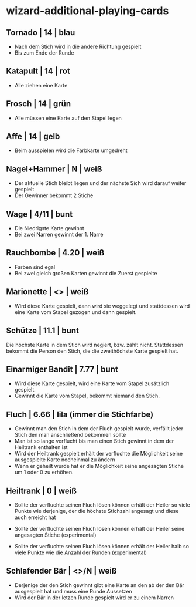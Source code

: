# wizard-additional-playing-cards

## Tornado | 14 | blau

- Nach dem Stich wird in die andere Richtung gespielt
- Bis zum Ende der Runde

## Katapult | 14 | rot

- Alle ziehen eine Karte

## Frosch | 14 | grün

- Alle müssen eine Karte auf den Stapel legen

## Affe | 14 | gelb

- Beim ausspielen wird die Farbkarte umgedreht

## Nagel+Hammer | N | weiß

- Der aktuelle Stich bleibt liegen und der nächste Sich wird darauf weiter gespielt
- Der Gewinner bekommt 2 Stiche

## Wage | 4/11 | bunt

- Die Niedrigste Karte gewinnt
- Bei zwei Narren gewinnt der 1. Narre

## Rauchbombe | 4.20 | weiß

- Farben sind egal
- Bei zwei gleich großen Karten gewinnt die Zuerst gespielte

## Marionette | <> | weiß

- Wird diese Karte gespielt, dann wird sie weggelegt und stattdessen wird eine Karte vom Stapel gezogen und dann gespielt.

## Schütze | 11.1 | bunt

Die höchste Karte in dem Stich wird negiert, bzw. zählt nicht. Stattdessen bekommt die Person den Stich, die die zweithöchste Karte gespielt hat.

## Einarmiger Bandit | 7.77 | bunt

- Wird diese Karte gespielt, wird eine Karte vom Stapel zusätzlich gespielt.
- Gewinnt die Karte vom Stapel, bekommt niemand den Stich.

## Fluch | 6.66 | lila (immer die Stichfarbe)

- Gewinnt man den Stich in dem der Fluch gespielt wurde, verfällt jeder Stich den man anschließend bekommen sollte
- Man ist so lange verflucht bis man einen Stich gewinnt in dem der Heiltrank enthalten ist
- Wird der Heiltrank gespielt erhält der verfluchte die Möglichkeit seine ausgespielte Karte nocheinmal zu ändern
- Wenn er geheilt wurde hat er die Möglichkeit seine angesagten Stiche um 1 oder 0 zu erhöhen.

## Heiltrank | 0 | weiß


- Sollte der verfluchte seinen Fluch lösen können erhält der Heiler so viele Punkte wie derjenige, der die höchste Stichzahl angesagt und diese auch erreicht hat

- Sollte der verfluchte seinen Fluch lösen können erhält der Heiler seine angesagten Stiche (experimental)
- Sollte der verfluchte seinen Fluch lösen können erhält der Heiler halb so viele Punkte wie die Anzahl der Runden (experimental)

## Schlafender Bär | <>/N | weiß

- Derjenige der den Stich gewinnt gibt eine Karte an den ab der den Bär ausgespielt hat und muss eine Runde Aussetzen
- Wird der Bär in der letzen Runde gespielt wird er zu einem Narren
